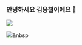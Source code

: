 ### 안녕하세요 김응철이에요 👋

<img src="https://img.shields.io/badge/JAVA-green?style=flat-square&logo=Java&logoColor=white"/></a>

<img src="https://img.shields.io/badge/Python-3766AB?style=flat-square&logo=Python&logoColor=white"/></a>&nbsp 
